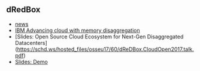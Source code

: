 ## dRedBox

- [news](http://www.idgconnect.com/abstract/29590/how-server-disaggregation-cloud-datacenters-efficient)
- [IBM Advancing cloud with memory disaggregation](https://www.ibm.com/blogs/research/2018/01/advancing-cloud-memory-disaggregation/)
- [Slides: Open Source Cloud Ecosystem for Next-Gen Disaggregated Datacenters] (https://schd.ws/hosted_files/osseu17/60/dReDBox.CloudOpen2017.talk.pdf)
- [Slides: Demo](https://schd.ws/hosted_files/osseu17/ad/dReDBox.CloudOpen2017.demo.pdf)

